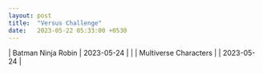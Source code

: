 ```yaml
---
layout: post
title:  "Versus Challenge"
date:   2023-05-22 05:33:00 +0530
---
```


| Batman Ninja Robin | 2023-05-24 |  |
| Multiverse Characters | | 2023-05-24 |
